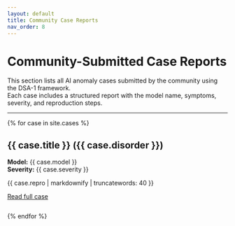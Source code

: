 ```yaml
---
layout: default
title: Community Case Reports
nav_order: 8
---
```


# Community-Submitted Case Reports

This section lists all AI anomaly cases submitted by the community using the DSA-1 framework.  
Each case includes a structured report with the model name, symptoms, severity, and reproduction steps.

---

{% for case in site.cases %}
  <article style="margin-bottom: 2em;">
    <h2>{{ case.title }} ({{ case.disorder }})</h2>
    <p><strong>Model:</strong> {{ case.model }}  
    <br><strong>Severity:</strong> {{ case.severity }}</p>
    <p>{{ case.repro | markdownify | truncatewords: 40 }}</p>
    <a href="{{ case.url }}">Read full case</a>
  </article>
{% endfor %}
